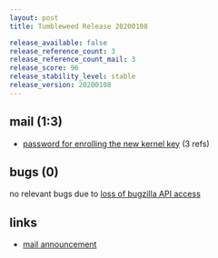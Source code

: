 ```yaml
---
layout: post
title: Tumbleweed Release 20200108

release_available: false
release_reference_count: 3
release_reference_count_mail: 3
release_score: 96
release_stability_level: stable
release_version: 20200108
---
```


## mail (1:3)

- [password for enrolling the new kernel key](https://lists.opensuse.org/opensuse-factory/2020-01/msg00180.html) (3 refs)

## bugs (0)

<!--more-->

no relevant bugs due to [loss of bugzilla API access](https://bugzilla.opensuse.org/show_bug.cgi?id=1157722)



## links

- [mail announcement](https://lists.opensuse.org/opensuse-factory/2020-01/msg00177.html)
